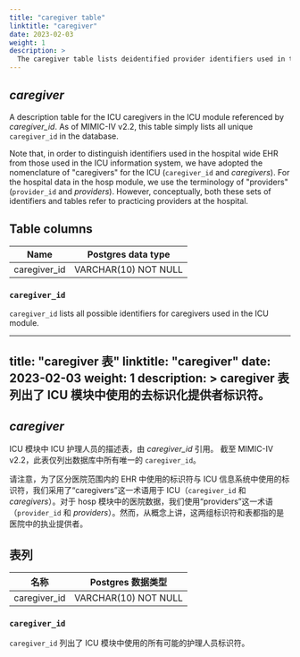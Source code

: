 ```yaml
---
title: "caregiver table"
linktitle: "caregiver"
date: 2023-02-03
weight: 1
description: >
  The caregiver table lists deidentified provider identifiers used in the ICU module.
---
```


## *caregiver*

A description table for the ICU caregivers in the ICU module referenced by *caregiver_id*.
As of MIMIC-IV v2.2, this table simply lists all unique `caregiver_id` in the database.

Note that, in order to distinguish identifiers used in the hospital wide EHR from those used in the ICU information system, we have adopted the nomenclature of "caregivers" for the ICU (`caregiver_id` and *caregivers*). For the hospital data in the hosp module, we use the terminology of "providers" (`provider_id` and *providers*). However, conceptually, both these sets of identifiers and tables refer to practicing providers at the hospital.

## Table columns

| Name         | Postgres data type   |
|--------------|----------------------|
| caregiver_id | VARCHAR(10) NOT NULL |

### `caregiver_id`

`caregiver_id` lists all possible identifiers for caregivers used in the ICU module.

---

title: "caregiver 表"
linktitle: "caregiver"
date: 2023-02-03
weight: 1
description: >
  caregiver 表列出了 ICU 模块中使用的去标识化提供者标识符。
---

## *caregiver*

ICU 模块中 ICU 护理人员的描述表，由 *caregiver_id* 引用。
截至 MIMIC-IV v2.2，此表仅列出数据库中所有唯一的 `caregiver_id`。

请注意，为了区分医院范围内的 EHR 中使用的标识符与 ICU 信息系统中使用的标识符，我们采用了“caregivers”这一术语用于 ICU（`caregiver_id` 和 *caregivers*）。对于 hosp 模块中的医院数据，我们使用“providers”这一术语（`provider_id` 和 *providers*）。然而，从概念上讲，这两组标识符和表都指的是医院中的执业提供者。

## 表列

| 名称           | Postgres 数据类型        |
|--------------|----------------------|
| caregiver_id | VARCHAR(10) NOT NULL |

### `caregiver_id`

`caregiver_id` 列出了 ICU 模块中使用的所有可能的护理人员标识符。
